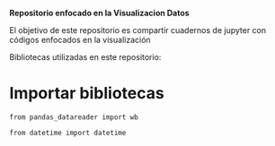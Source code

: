 **Repositorio enfocado en la Visualizacion Datos**

El objetivo de este repositorio es compartir cuadernos de jupyter con códigos enfocados en la visualización

Bibliotecas utilizadas en este repositorio:

# Importar bibliotecas
`from pandas_datareader import wb`

`from datetime import datetime`

